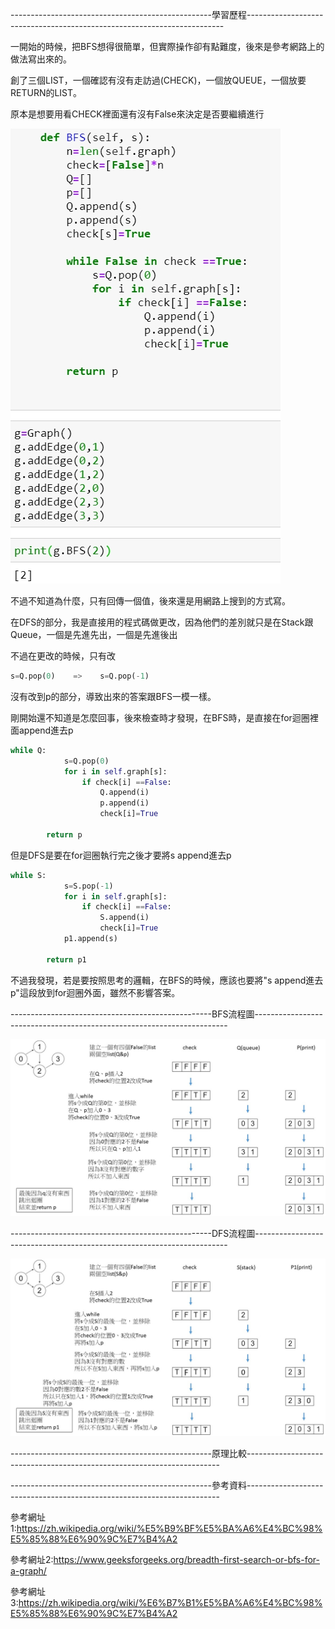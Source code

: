 --------------------------------------------------學習歷程------------------------------------------------------------------------

一開始的時候，把BFS想得很簡單，但實際操作卻有點難度，後來是參考網路上的做法寫出來的。

創了三個LIST，一個確認有沒有走訪過(CHECK)，一個放QUEUE，一個放要RETURN的LIST。

原本是想要用看CHECK裡面還有沒有False來決定是否要繼續進行

![image](https://github.com/sun-peihsuan/learning-note/blob/master/image/hw5.jpg)

不過不知道為什麼，只有回傳一個值，後來還是用網路上搜到的方式寫。

在DFS的部分，我是直接用的程式碼做更改，因為他們的差別就只是在Stack跟Queue，一個是先進先出，一個是先進後出

不過在更改的時候，只有改
```Python
s=Q.pop(0)    =>    s=Q.pop(-1)
```
沒有改到p的部分，導致出來的答案跟BFS一模一樣。

剛開始還不知道是怎麼回事，後來檢查時才發現，在BFS時，是直接在for迴圈裡面append進去p
```Python
while Q:
            s=Q.pop(0)
            for i in self.graph[s]:
                if check[i] ==False:
                    Q.append(i)
                    p.append(i)
                    check[i]=True
            
        return p
```
但是DFS是要在for迴圈執行完之後才要將s append進去p
```Python
while S:
            s=S.pop(-1)
            for i in self.graph[s]:
                if check[i] ==False:
                    S.append(i)
                    check[i]=True
            p1.append(s)
            
        return p1
```
不過我發現，若是要按照思考的邏輯，在BFS的時候，應該也要將"s append進去p"這段放到for迴圈外面，雖然不影響答案。


--------------------------------------------------BFS流程圖-----------------------------------------------------------------------

![image](https://github.com/sun-peihsuan/learning-note/blob/master/image/HW5-BFS.JPG)

--------------------------------------------------DFS流程圖-----------------------------------------------------------------------

![image](https://github.com/sun-peihsuan/learning-note/blob/master/image/HW5-DFS.JPG)

--------------------------------------------------原理比較-----------------------------------------------------------------------

--------------------------------------------------參考資料-----------------------------------------------------------------------

參考網址1:https://zh.wikipedia.org/wiki/%E5%B9%BF%E5%BA%A6%E4%BC%98%E5%85%88%E6%90%9C%E7%B4%A2

參考網址2:https://www.geeksforgeeks.org/breadth-first-search-or-bfs-for-a-graph/

參考網址3:https://zh.wikipedia.org/wiki/%E6%B7%B1%E5%BA%A6%E4%BC%98%E5%85%88%E6%90%9C%E7%B4%A2
